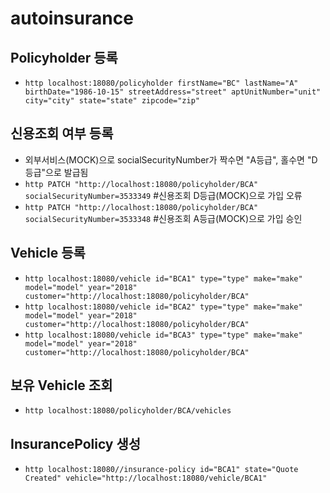 # autoinsurance

## Policyholder 등록
- `http localhost:18080/policyholder firstName="BC" lastName="A" birthDate="1986-10-15" streetAddress="street" aptUnitNumber="unit" city="city" state="state" zipcode="zip"`

## 신용조회 여부 등록
- 외부서비스(MOCK)으로 socialSecurityNumber가 짝수면 "A등급", 홀수면 "D등급"으로 발급됨
- `http PATCH "http://localhost:18080/policyholder/BCA" socialSecurityNumber=3533349` #신용조회 D등급(MOCK)으로 가입 오류
- `http PATCH "http://localhost:18080/policyholder/BCA" socialSecurityNumber=3533348` #신용조회 A등급(MOCK)으로 가입 승인

## Vehicle 등록
- `http localhost:18080/vehicle id="BCA1" type="type" make="make" model="model" year="2018" customer="http://localhost:18080/policyholder/BCA"`
- `http localhost:18080/vehicle id="BCA2" type="type" make="make" model="model" year="2018" customer="http://localhost:18080/policyholder/BCA"`
- `http localhost:18080/vehicle id="BCA3" type="type" make="make" model="model" year="2018" customer="http://localhost:18080/policyholder/BCA"`

## 보유 Vehicle 조회
- `http localhost:18080/policyholder/BCA/vehicles`

## InsurancePolicy 생성
- `http localhost:18080//insurance-policy id="BCA1" state="Quote Created" vehicle="http://localhost:18080/vehicle/BCA1"`
